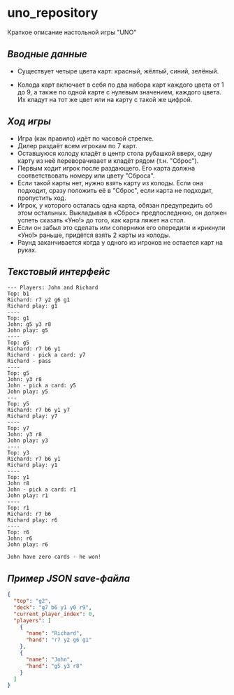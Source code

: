# uno_repository
Краткое описание настольной игры "UNO"
## *Вводные данные*
* Существует четыре цвета карт: красный, жёлтый, синий, зелёный.

* Колода карт включает в себя по два набора карт каждого цвета от 1 до 9,
а также по одной карте с нулевым значением, каждого цвета. Их кладут на тот же цвет или на карту с такой же цифрой.
## *Ход игры*
* Игра (как правило) идёт по часовой стрелке. 
* Дилер раздаёт всем игрокам по 7 карт.
* Оставшуюся колоду кладёт в центр стола рубашкой вверх, одну карту из неё переворачивает и кладёт рядом (т.н. "Сброс").
* Первым ходит игрок после раздающего. Его карта должна соответствовать номеру или цвету "Сброса".
* Если такой карты нет, нужно взять карту из колоды. Если она подходит, сразу положить её в "Сброс", если карта не подходит, пропустить ход.
* Игрок, у которого осталась одна карта, обязан предупредить об этом остальных. 
Выкладывая в «Сброс» предпоследнюю, он должен успеть сказать «Уно!» до того, как карта ляжет на стол. 
* Если он забыл это сделать или соперники его опередили и крикнули «Уно!» раньше, придётся взять 2 карты из колоды.
* Раунд заканчивается когда у одного из игроков не остается карт на руках.
## *Текстовый интерфейс*
    --- Players: John and Richard
    Top: b1
    Richard: r7 y2 g6 g1
    Richard play: g1
    ----
    Top: g1
    John: g5 y3 r8
    John play: g5
    ----
    Top: g5
    Richard: r7 b6 y1
    Richard - pick a card: y7
    Richard - pass
    ----
    Top: g5
    John: y3 r8
    John - pick a card: y5
    John play: y5
    ---
    Top: y5
    Richard: r7 b6 y1 y7
    Richard play: y7
    ----
    Top: y7
    John: y3 r8
    John play: y3
    ----
    Top: y3
    Richard: r7 b6 y1
    Richard play: y1
    ----
    Top: y1
    John r8
    John - pick a card: r1
    John play: r1
    ----
    Top: r1
    Richard: r7 b6
    Richard play: r6
    ----
    Top: r6
    John: r6
    John play: r6
    
    John have zero cards - he won!
##

## *Пример JSON save-файла*
```json
{
  "top": "g2",
  "deck": "g7 b6 y1 y0 r9",
  "current_player_index": 0,
  "players": [
    {
      "name": "Richard",
      "hand": "r7 y2 g6 g1"
    },
    {
      "name": "John",
      "hand": "g5 y3 r8"
    }
  ]
}
```